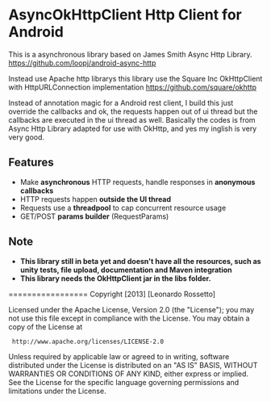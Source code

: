 AsyncOkHttpClient Http Client for Android
=================

This is a asynchronous library based on James Smith Async Http Library.
https://github.com/loopj/android-async-http

Instead use Apache http librarys this library use the Square Inc OkHttpClient with HttpURLConnection implementation
https://github.com/square/okhttp

Instead of annotation magic for a Android rest client, I build this just override the callbacks and ok, the requests happen out of ui thread but the callbacks are executed in the ui thread as well.
Basically the codes is from Async Http Library adapted for use with OkHttp, and yes my inglish is very very good.

Features
--------
- Make **asynchronous** HTTP requests, handle responses in **anonymous callbacks**
- HTTP requests happen **outside the UI thread**
- Requests use a **threadpool** to cap concurrent resource usage
- GET/POST **params builder** (RequestParams)

Note
-------- 
- **This library still in beta yet and doesn't have all the resources, such as unity tests, file upload, documentation and Maven integration**
- **This library needs the OkHttpClient jar in the libs folder.**


=================
   Copyright [2013] [Leonardo Rossetto]

   Licensed under the Apache License, Version 2.0 (the "License");
   you may not use this file except in compliance with the License.
   You may obtain a copy of the License at

     http://www.apache.org/licenses/LICENSE-2.0

   Unless required by applicable law or agreed to in writing, software
   distributed under the License is distributed on an "AS IS" BASIS,
   WITHOUT WARRANTIES OR CONDITIONS OF ANY KIND, either express or implied.
   See the License for the specific language governing permissions and
   limitations under the License.
